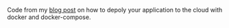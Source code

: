 Code from my [blog post](https://blog.6ginger.com/post/2020/05/16/depoly-your-first-app.html) on how to depoly your application to the cloud with docker and docker-compose.